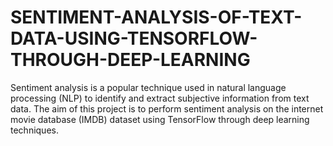 # SENTIMENT-ANALYSIS-OF-TEXT-DATA-USING-TENSORFLOW-THROUGH-DEEP-LEARNING
Sentiment analysis is a popular technique used in natural language processing (NLP) to identify and extract subjective information from text data. The aim of this project is to perform sentiment analysis on the internet movie database (IMDB) dataset using TensorFlow through deep learning techniques.
